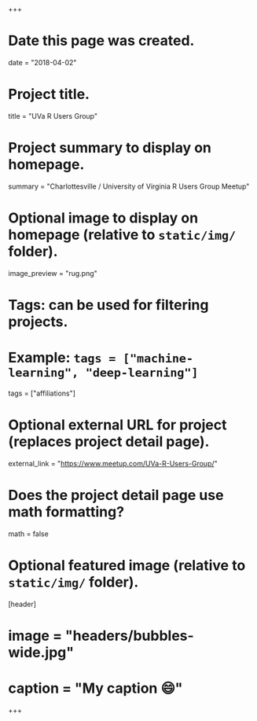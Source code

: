 +++
# Date this page was created.
date = "2018-04-02"

# Project title.
title = "UVa R Users Group"

# Project summary to display on homepage.
summary = "Charlottesville / University of Virginia R Users Group Meetup"

# Optional image to display on homepage (relative to `static/img/` folder).
image_preview = "rug.png"

# Tags: can be used for filtering projects.
# Example: `tags = ["machine-learning", "deep-learning"]`
tags = ["affiliations"]

# Optional external URL for project (replaces project detail page).
external_link = "https://www.meetup.com/UVa-R-Users-Group/"

# Does the project detail page use math formatting?
math = false

# Optional featured image (relative to `static/img/` folder).
[header]
# image = "headers/bubbles-wide.jpg"
# caption = "My caption :smile:"

+++

